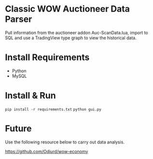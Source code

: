 # Classic WOW Auctioneer Data Parser

Pull information from the auctioneer addon Auc-ScanData.lua, import to SQL and use a TradingView type graph to view the historical data.

# Install Requirements

- Python
- MySQL

# Install & Run

`` pip install -r requirements.txt ``
`` python gui.py ``

# Future

Use the following resource below to carry out data analysis. 

https://github.com/Odiurd/wow-economy